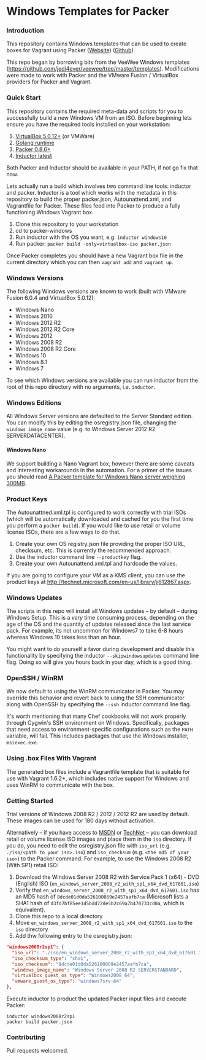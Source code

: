 # Windows Templates for Packer

### Introduction

This repository contains Windows templates that can be used to create boxes for
Vagrant using Packer ([Website](http://www.packer.io))
([Github](http://github.com/mitchellh/packer)).

This repo began by borrowing bits from the VeeWee Windows templates (https://github.com/jedi4ever/veewee/tree/master/templates). Modifications were
made to work with Packer and the VMware Fusion / VirtualBox providers for Packer
and Vagrant.

### Quick Start

This repository contains the required meta-data and scripts for you to
successfully build a new Windows VM from an ISO. Before beginning lets ensure
you have the required tools installed on your workstation:

1. [VirtualBox 5.0.12+](https://www.virtualbox.org/wiki/Downloads) (or VMWare)
2. [Golang runtime](https://golang.org/dl/)
3. [Packer 0.8.6+](https://www.packer.io/downloads.html)
4. [Inductor latest](https://github.com/joefitzgerald/inductor)

Both Packer and Inductor should be available in your PATH, if not go fix that
now.

Lets actually run a build which involves two command line tools: inductor
and packer. Inductor is a tool which works with the metadata in this repository
to build the proper packer.json, Autounattend.xml, and Vagrantfile for Packer.
These files feed into Packer to produce a fully functioning Windows Vagrant box.

1. Clone this repository to your workstation
2. cd to packer-windows
3. Run inductor with the OS you want, e.g. `inductor windows10`
4. Run packer: `packer build -only=virtualbox-iso packer.json`

Once Packer completes you should have a new Vagrant box file in the current
directory which you can then `vagrant add` and `vagrant up`.

### Windows Versions

The following Windows versions are known to work (built with VMware Fusion 6.0.4
and VirtualBox 5.0.12):

 * Windows Nano
 * Windows 2016
 * Windows 2012 R2
 * Windows 2012 R2 Core
 * Windows 2012
 * Windows 2008 R2
 * Windows 2008 R2 Core
 * Windows 10
 * Windows 8.1
 * Windows 7

To see which Windows versions are available you can run inductor from the root
of this repo directory with no arguments, i.e. `inductor`.

### Windows Editions

All Windows Server versions are defaulted to the Server Standard edition. You
can modify this by editing the osregistry.json file, changing the
`windows_image_name` value (e.g. to Windows Server 2012 R2 SERVERDATACENTER).

#### Windows Nano

We support building a Nano Vagrant box, however there are some caveats and
interesting workarounds in the automation. For a primer of the issues you
should read [A Packer template for Windows Nano server weighing 300MB](http://www.hurryupandwait.io/blog/a-packer-template-for-windows-nano-server-weighing-300mb).

### Product Keys

The Autounattned.xml.tpl is configured to work correctly with trial ISOs (which
will be automatically downloaded and cached for you the first time you perform
a `packer build`). If you would like to use retail or volume license ISOs, there
are a few ways to do that.

1. Create your own OS registry.json file providing the proper ISO URL, checksum,
etc. This is currently the recommended approach.
2. Use the inductor command line `--productkey` flag.
3. Create your own Autounattend.xml.tpl and hardcode the values.

If you are going to configure your VM as a KMS client, you can use the product
keys at http://technet.microsoft.com/en-us/library/jj612867.aspx.

### Windows Updates

The scripts in this repo will install all Windows updates – by default – during
Windows Setup. This is a _very_ time consuming process, depending on the age of
the OS and the quantity of updates released since the last service pack. For
example, its not uncommon for Windows7 to take 6-8 hours whereas Windows 10
takes less than an hour.

You might want to do yourself a favor during development and disable this
functionality by specifying the inductor `--skipwindowsupdates` command line
flag. Doing so will give you hours back in your day, which is a good thing.

### OpenSSH / WinRM

We now default to using the WinRM communicator in Packer. You may
override this behavior and revert back to using the SSH communicator along with
OpenSSH by specifying the `--ssh` inductor command line flag.

It's worth mentioning that many Chef cookbooks will not work properly through
Cygwin's SSH environment on Windows. Specifically, packages that need access to
environment-specific configurations such as the `PATH` variable, will fail. This
includes packages that use the Windows installer, `msiexec.exe`.

### Using .box Files With Vagrant

The generated box files include a Vagrantfile template that is suitable for
use with Vagrant 1.6.2+, which includes native support for Windows and uses
WinRM to communicate with the box.

### Getting Started

Trial versions of Windows 2008 R2 / 2012 / 2012 R2 are used by default. These
images can be used for 180 days without activation.

Alternatively – if you have access to [MSDN](http://msdn.microsoft.com) or
[TechNet](http://technet.microsoft.com/) – you can download retail or volume
license ISO images and place them in the `iso` directory. If you do, you need
to edit the osregistry.json file with `iso_url` (e.g. `./iso/<path to your iso>.iso`)
and `iso_checksum` (e.g. `<the md5 of your iso>`) to the Packer command. For
example, to use the Windows 2008 R2 (With SP1) retail ISO:

1. Download the Windows Server 2008 R2 with Service Pack 1 (x64) - DVD (English) ISO (`en_windows_server_2008_r2_with_sp1_x64_dvd_617601.iso`)
2. Verify that `en_windows_server_2008_r2_with_sp1_x64_dvd_617601.iso` has an
MD5 hash of `8dcde01d0da526100869e2457aafb7ca` (Microsoft lists a SHA1 hash of
`d3fd7bf85ee1d5bdd72de5b2c69a7b470733cd0a`, which is equivalent).
3. Clone this repo to a local directory
4. Move `en_windows_server_2008_r2_with_sp1_x64_dvd_617601.iso` to the `iso` directory
5. Add thw following entry to the osregistry.json:

```json
"windows2008r2sp1": {
  "iso_url": "./iso/en_windows_server_2008_r2_with_sp1_x64_dvd_617601.iso",
  "iso_checksum_type": "sha1",
  "iso_checksum": "8dcde01d0da526100869e2457aafb7ca",
  "windows_image_name": "Windows Server 2008 R2 SERVERSTANDARD",
  "virtualbox_guest_os_type": "Windows2008_64",
  "vmware_guest_os_type": "windows7srv-64"
},
```

Execute inductor to product the updated Packer input files and execute Packer:

```
inductor windows2008r2sp1
packer build packer.json
```

### Contributing

Pull requests welcomed.
